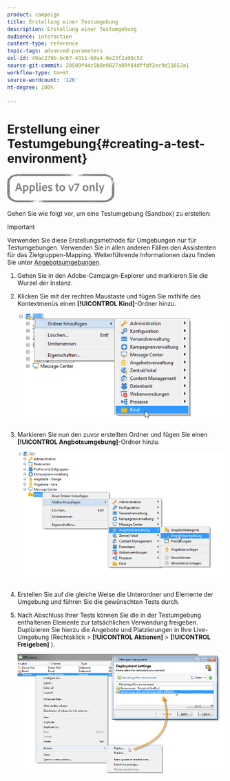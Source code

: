 ```yaml
---
product: campaign
title: Erstellung einer Testumgebung
description: Erstellung einer Testumgebung
audience: interaction
content-type: reference
topic-tags: advanced-parameters
exl-id: 49ac279b-bc67-4311-b0a4-0e23f2a99c52
source-git-commit: 20509f44c5b8e0827a09f44dffdf2ec9d11652a1
workflow-type: tm+mt
source-wordcount: '126'
ht-degree: 100%

---
```


# Erstellung einer Testumgebung{#creating-a-test-environment}

![](../../assets/v7-only.svg)

Gehen Sie wie folgt vor, um eine Testumgebung (Sandbox) zu erstellen:

>[!IMPORTANT]
>
>Verwenden Sie diese Erstellungsmethode für Umgebungen nur für Testumgebungen. Verwenden Sie in allen anderen Fällen den Assistenten für das Zielgruppen-Mapping. Weiterführende Informationen dazu finden Sie unter [Angebotsumgebungen](../../interaction/using/live-design-environments.md#creating-an-offer-environment).

1. Gehen Sie in den Adobe-Campaign-Explorer und markieren Sie die Wurzel der Instanz.
1. Klicken Sie mit der rechten Maustaste und fügen Sie mithilfe des Kontextmenüs einen **[!UICONTROL Kind]**-Ordner hinzu.

   ![](assets/offer_env_creation_001.png)

1. Markieren Sie nun den zuvor erstellten Ordner und fügen Sie einen **[!UICONTROL Angbotsumgebung]**-Ordner hinzu.

   ![](assets/offer_env_creation_001bis.png)

1. Erstellen Sie auf die gleiche Weise die Unterordner und Elemente der Umgebung und führen Sie die gewünschten Tests durch.
1. Nach Abschluss Ihrer Tests können Sie die in der Testumgebung enthaltenen Elemente zur tatsächlichen Verwendung freigeben. Duplizieren Sie hierzu die Angebote und Platzierungen in Ihre Live-Umgebung (Rechtsklick > **[!UICONTROL Aktionen]** > **[!UICONTROL Freigeben]** ).

   ![](assets/migration_interaction_5.png)
